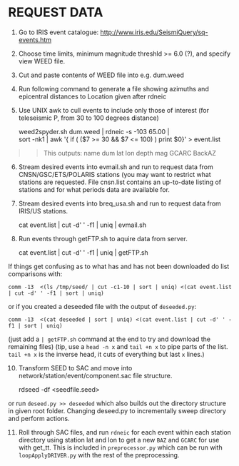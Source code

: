 # REQUEST DATA

1. Go to IRIS event catalogue: http://www.iris.edu/SeismiQuery/sq-events.htm
2. Choose time limits,  minimum magnitude threshld >= 6.0 (?), and specify view  WEED file.
3. Cut and paste contents of WEED file into e.g. dum.weed
4. Run following command to generate a file showing azimuths and epicentral distances to Location given after rdneic
5. Use UNIX awk to cull events to include only those of interest (for teleseismic P, from 30 to 100 degrees distance)
    
    weed2spyder.sh dum.weed | rdneic -s -103 65.00 | \
	sort -nk1 | awk '{ if ( ($7 >= 30 && $7 <= 100) ) print $0}' > event.list

>> This outputs: name dum lat lon depth mag GCARC BackAZ

6. Stream desired events into evmail.sh and run to request data from CNSN/GSC/ETS/POLARIS stations (you may 
want to restrict what stations are requested. File cnsn.list contains an up-to-date listing of stations and 
for what periods data are available for.
7. Stream desired events into breq_usa.sh and run to request data from IRIS/US stations.

    cat event.list | cut -d' ' -f1 | uniq | evmail.sh

8. Run events through getFTP.sh to aquire data from server.
 
    cat event.list | cut -d' ' -f1 | uniq | getFTP.sh	

	
If things get confusing as to what has and has not been downloaded do list comparisons with:

	comm -13  <(ls /tmp/seed/ | cut -c1-10 | sort | uniq) <(cat event.list | cut -d' ' -f1 | sort | uniq)  

or if you created a deseeded file with the output of `deseeded.py`:

	comm -13  <(cat deseeded | sort | uniq) <(cat event.list | cut -d' ' -f1 | sort | uniq)

(just add a `| getFTP.sh` command at the end to try and download the remaining files)
(tip, use a `head -n x` and `tail +n x` to pipe parts of the list. `tail +n x` is the inverse head, it cuts of everything but last `x` lines.)

10. Transform SEED to SAC and move into network/station/event/component.sac file structure. 
   
    rdseed -df <seedfile.seed>

or run `deseed.py >> deseeded` which also builds out the directory structure in given root folder.
Changing deseed.py to incrementally sweep directory and perform actions.

11. Roll through SAC files, and run `rdneic` for each event within each station directory using station lat and lon to get a new `BAZ` and `GCARC` for use with get_tt.  This is included in `preprocessor.py` which can be run with `loopApplyDRIVER.py` with the rest of the preprocessing.
